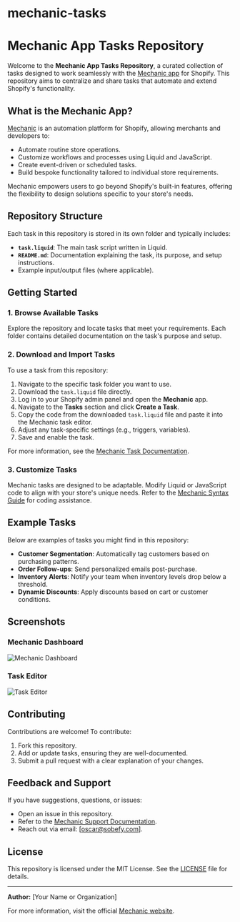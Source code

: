 # mechanic-tasks
# Mechanic App Tasks Repository

Welcome to the **Mechanic App Tasks Repository**, a curated collection of tasks designed to work seamlessly with the [Mechanic app](https://mechanic.dev/) for Shopify. This repository aims to centralize and share tasks that automate and extend Shopify's functionality.

## What is the Mechanic App?

[Mechanic](https://mechanic.dev/) is an automation platform for Shopify, allowing merchants and developers to:

- Automate routine store operations.
- Customize workflows and processes using Liquid and JavaScript.
- Create event-driven or scheduled tasks.
- Build bespoke functionality tailored to individual store requirements.

Mechanic empowers users to go beyond Shopify's built-in features, offering the flexibility to design solutions specific to your store's needs.

## Repository Structure

Each task in this repository is stored in its own folder and typically includes:

- **`task.liquid`**: The main task script written in Liquid.
- **`README.md`**: Documentation explaining the task, its purpose, and setup instructions.
- Example input/output files (where applicable).

## Getting Started

### 1. Browse Available Tasks

Explore the repository and locate tasks that meet your requirements. Each folder contains detailed documentation on the task's purpose and setup.

### 2. Download and Import Tasks

To use a task from this repository:

1. Navigate to the specific task folder you want to use.
2. Download the `task.liquid` file directly.
3. Log in to your Shopify admin panel and open the **Mechanic** app.
4. Navigate to the **Tasks** section and click **Create a Task**.
5. Copy the code from the downloaded `task.liquid` file and paste it into the Mechanic task editor.
6. Adjust any task-specific settings (e.g., triggers, variables).
7. Save and enable the task.

For more information, see the [Mechanic Task Documentation](https://mechanic.dev/).

### 3. Customize Tasks

Mechanic tasks are designed to be adaptable. Modify Liquid or JavaScript code to align with your store's unique needs. Refer to the [Mechanic Syntax Guide](https://mechanic.dev/learning) for coding assistance.

## Example Tasks

Below are examples of tasks you might find in this repository:

- **Customer Segmentation**: Automatically tag customers based on purchasing patterns.
- **Order Follow-ups**: Send personalized emails post-purchase.
- **Inventory Alerts**: Notify your team when inventory levels drop below a threshold.
- **Dynamic Discounts**: Apply discounts based on cart or customer conditions.

## Screenshots

### Mechanic Dashboard

![Mechanic Dashboard](./screenshots/mechanic-dashboard.png)

### Task Editor

![Task Editor](./screenshots/task-editor.png)

## Contributing

Contributions are welcome! To contribute:

1. Fork this repository.
2. Add or update tasks, ensuring they are well-documented.
3. Submit a pull request with a clear explanation of your changes.

## Feedback and Support

If you have suggestions, questions, or issues:

- Open an issue in this repository.
- Refer to the [Mechanic Support Documentation](https://mechanic.dev/support).
- Reach out via email: [oscar@sobefy.com].

## License

This repository is licensed under the MIT License. See the [LICENSE](LICENSE) file for details.

---

**Author:** [Your Name or Organization]

For more information, visit the official [Mechanic website](https://mechanic.dev/).

